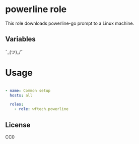 # powerline role

This role downloads powerline-go prompt to a Linux machine.

## Variables

¯\_(ツ)_/¯


# Usage

```yaml

- name: Common setup
  hosts: all

  roles:
    - role: wftech.powerline
```

## License

CC0
